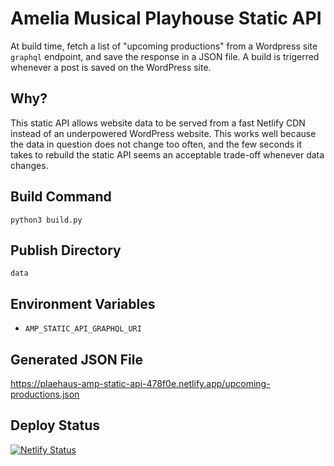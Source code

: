 # Amelia Musical Playhouse Static API

At build time, fetch a list of "upcoming productions" from a Wordpress site `graphql` endpoint, and save the response in a JSON file. A build is trigerred whenever a post is saved on the WordPress site.

## Why?

This static API allows website data to be served from a fast Netlify CDN instead of an underpowered WordPress website. This works well because the data in question does not change too often, and the few seconds it takes to rebuild the static API seems an acceptable trade-off whenever data changes.

## Build Command

```
python3 build.py
```

## Publish Directory

```
data
```

## Environment Variables

- `AMP_STATIC_API_GRAPHQL_URI`

## Generated JSON File

https://plaehaus-amp-static-api-478f0e.netlify.app/upcoming-productions.json

## Deploy Status

[![Netlify Status](https://api.netlify.com/api/v1/badges/3241152b-de8b-4096-a78b-a306b126adb7/deploy-status)](https://app.netlify.com/sites/plaehaus-amp-static-api-478f0e/deploys)
